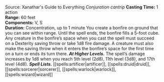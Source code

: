 Source: Xanathar's Guide to Everything
*Conjuration cantrip*
**Casting Time:** 1 action  
**Range:** 60 feet  
**Components:** V, S  
**Duration:** Concentration, up to 1 minute
You create a bonfire on ground that you can see within range. Until the spell ends, the bonfire fills a 5-foot cube. Any creature in the bonfire’s space when you cast the spell must succeed on a Dexterity saving throw or take 1d8 fire damage. A creature must also make the saving throw when it enters the bonfire’s space for the first time on a turn or ends its turn there.
***At Higher Levels.*** The spell’s damage increases by 1d8 when you reach 5th level (2d8), 11th level (3d8), and 17th level (4d8).
***Spell Lists.*** [[spells:artificer|artificer]], [[spells:druid|druid]], [[spells:sorcerer|sorcerer]], [[spells:warlock|warlock]], [[spells:wizard|wizard]]